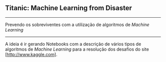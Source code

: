 ## Titanic: Machine Learning from Disaster

---

Prevendo os sobreviventes com a utilização de algoritmos de *Machine Learning*

---

A ideia é ir gerando Notebooks com a descrição de vários tipos de algoritmos de *Machine Learning* para a resolução dos desafios do site <Kaggle>[http://www.kaggle.com].
